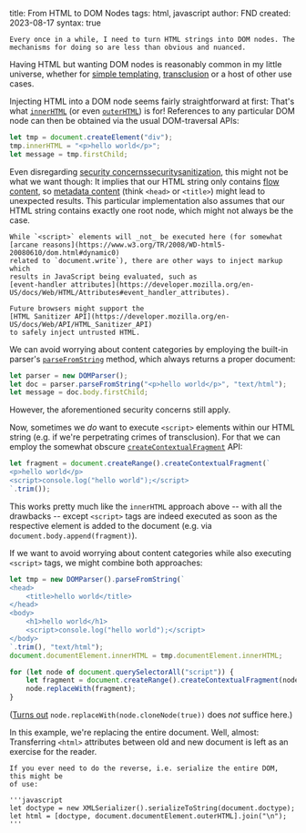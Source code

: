 title: From HTML to DOM Nodes
tags: html, javascript
author: FND
created: 2023-08-17
syntax: true

```intro
Every once in a while, I need to turn HTML strings into DOM nodes. The
mechanisms for doing so are less than obvious and nuanced.
```

Having HTML but wanting DOM nodes is reasonably common in my little universe,
whether for
[simple templating](page://articles/lightweight-html-templating),
[transclusion](page://articles/means-of-transclusion) or a host of other use
cases.

Injecting HTML into a DOM node seems fairly straightforward at first: That's
what
[`innerHTML`](https://developer.mozilla.org/en-US/docs/Web/API/Element/innerHTML)
(or even
[`outerHTML`](https://developer.mozilla.org/en-US/docs/Web/API/Element/outerHTML))
is for! References to any particular DOM node can then be obtained via the usual
DOM-traversal APIs:

```javascript
let tmp = document.createElement("div");
tmp.innerHTML = "<p>hello world</p>";
let message = tmp.firstChild;
```

Even disregarding
[security concerns](https://developer.mozilla.org/en-US/docs/Web/API/Element/innerHTML#security_considerations)[security](footnote://)[sanitization](footnote://),
this might not be what we want though: It implies that our HTML string only
contains
[flow content](https://html.spec.whatwg.org/multipage/dom.html#flow-content), so
[metadata content](https://html.spec.whatwg.org/multipage/dom.html#metadata-content)
(think `<head>` or `<title>`) might lead to unexpected results. This particular
implementation also assumes that our HTML string contains exactly one root node,
which might not always be the case.

```footnote security
While `<script>` elements will _not_ be executed here (for somewhat
[arcane reasons](https://www.w3.org/TR/2008/WD-html5-20080610/dom.html#dynamic0)
related to `document.write`), there are other ways to inject markup which
results in JavaScript being evaluated, such as
[event-handler attributes](https://developer.mozilla.org/en-US/docs/Web/HTML/Attributes#event_handler_attributes).
```

```footnote sanitization
Future browsers might support the
[HTML Sanitizer API](https://developer.mozilla.org/en-US/docs/Web/API/HTML_Sanitizer_API)
to safely inject untrusted HTML.
```

We can avoid worrying about content categories by employing the built-in
parser's
[`parseFromString`](https://developer.mozilla.org/en-US/docs/Web/API/DOMParser/parseFromString)
method, which always returns a proper document:

```javascript
let parser = new DOMParser();
let doc = parser.parseFromString("<p>hello world</p>", "text/html");
let message = doc.body.firstChild;
```

However, the aforementioned security concerns still apply.

Now, sometimes we _do_ want to execute `<script>` elements within our HTML
string (e.g. if we're perpetrating crimes of transclusion). For that we can
employ the somewhat obscure
[`createContextualFragment`](https://developer.mozilla.org/en-US/docs/Web/API/range/createContextualFragment)
API:

```javascript
let fragment = document.createRange().createContextualFragment(`
<p>hello world</p>
<script>console.log("hello world");</script>
`.trim());
```

This works pretty much like the `innerHTML` approach above -- with all the
drawbacks -- except `<script>` tags are indeed executed as soon as the
respective element is added to the document (e.g. via
`document.body.append(fragment)`).

If we want to avoid worrying about content categories while also executing
`<script>` tags, we might combine both approaches:

```javascript
let tmp = new DOMParser().parseFromString(`
<head>
    <title>hello world</title>
</head>
<body>
    <h1>hello world</h1>
    <script>console.log("hello world");</script>
</body>
`.trim(), "text/html");
document.documentElement.innerHTML = tmp.documentElement.innerHTML;

for (let node of document.querySelectorAll("script")) {
    let fragment = document.createRange().createContextualFragment(node.outerHTML);
    node.replaceWith(fragment);
}
```

([Turns out](https://twitter.com/jaffathecake/status/1565355352962768896)
`node.replaceWith(node.cloneNode(true))` does _not_ suffice here.)

In this example, we're replacing the entire document. Well, almost: Transferring
`<html>` attributes between old and new document is left as an exercise for the
reader.

```aside
If you ever need to do the reverse, i.e. serialize the entire DOM, this might be
of use:

'''javascript
let doctype = new XMLSerializer().serializeToString(document.doctype);
let html = [doctype, document.documentElement.outerHTML].join("\n");
'''
```
